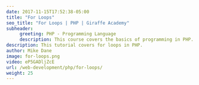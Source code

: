 ```yaml
---
date: 2017-11-15T17:52:38-05:00
title: "For Loops"
seo_title: "For Loops | PHP | Giraffe Academy"
subheader:
     greeting: PHP - Programming Language
     description: This course covers the basics of programming in PHP. Work your way through the videos and we'll teach you everything you need to know to start your programming journey!
description: This tutorial covers for loops in PHP.
author: Mike Dane
image: for-loops.png
video: eP5GADljZcE
url: /web-development/php/for-loops/
weight: 25
---
```

